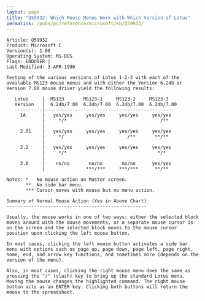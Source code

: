 ```yaml
---
layout: page
title: "Q59932: Which Mouse Menus Work with Which Version of Lotus"
permalink: /pubs/pc/reference/microsoft/kb/Q59932/
---
```


	Article: Q59932
	Product: Microsoft C
	Version(s): 1.00
	Operating System: MS-DOS
	Flags: ENDUSER |
	Last Modified: 3-APR-1990
	
	Testing of the various versions of Lotus 1-2-3 with each of the
	available MS123 mouse menus and with either the Version 6.24b or
	Version 7.00 mouse driver yield the following results:
	
	   Lotus     |  MS123       MS123-1     MS123-2     MS123-3
	   Version   |  6.24b/7.00  6.24b/7.00  6.24b/7.00  6.24b/7.00
	   ----------|-----------------------------------------------
	     1A      |   yes/yes     yes/yes     yes/yes     yes/yes
	             |     */*                                  /**
	             |
	     2.01    |   yes/yes     yes/yes     yes/yes     yes/yes
	             |     */                       /**       **/**
	             |
	     2.2     |   yes/yes     yes/yes     yes/yes     yes/yes
	             |     */*                                 */*
	             |
	     3.0     |    no/no       no/no       no/no      yes/yes
	             |               ***/***     ***/***      **/**
	
	Notes: *   No mouse action on Master screen.
	       **  No side bar menu.
	       *** Cursor moves with mouse but no menu action.
	
	Summary of Normal Mouse Action (Yes in Above Chart)
	---------------------------------------------------
	
	Usually, the mouse works in one of two ways: either the selected block
	moves around with the mouse movements, or a separate mouse cursor is
	on the screen and the selected block moves to the mouse cursor
	position upon clicking the left mouse button.
	
	In most cases, clicking the left mouse button activates a side bar
	menu with options such as page up, page down, page left, page right,
	home, end, and arrow key functions, and sometimes more (depends on the
	version of the menu).
	
	Also, in most cases, clicking the right mouse menu does the same as
	pressing the "/" (slash) key to bring up the standard Lotus menu.
	Moving the mouse changes the highlighted command. The right mouse
	button acts as an ENTER key. Clicking both buttons will return the
	mouse to the spreadsheet.
